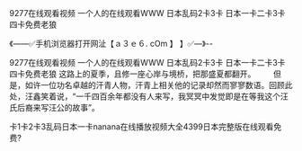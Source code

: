 9277在线观看视频
一个人的在线观看WWW
日本乱码2卡3卡
日本一卡二卡3卡四卡免费老狼


《——✅手机浏览器打开网沚【ａ３ｅ６. cOm 】 】✅—》--

9277在线观看视频
一个人的在线观看WWW
日本乱码2卡3卡
日本一卡二卡3卡四卡免费老狼
这路上的夏季，且修一座心岸与境桥，把那盛夏都翻开。
　　但是，如许一位功名卓越的汗青人物，汗青上相关他的记录却然而寥寥数语。回顾此处，汪鑫笑着说，“一千四百余年都没有人来写，我冥冥中发觉即是在等我这个汪氏后裔来写汪公的故事”。





卡1卡2卡3乱码日本一卡nanana在线播放视频大全4399日本完整版在线观看免费?

